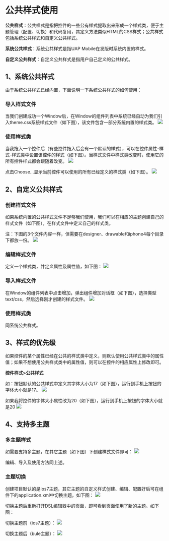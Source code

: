 



# 公共样式使用

**公共样式**：公共样式是指把控件的一些公有样式提取出来形成一个样式类，便于主题管理（配置、切换）和代码复用，其定义方法类似HTML的CSS样式；公共样式包括系统公共样式和自定义公共样式。

**系统公共样式**：系统公共样式是指UAP Mobile在发版时系统内置的样式。

**自定义公共样式**：自定义公共样式是指用户自己定义的公共样式。

## 1、系统公共样式

由于系统公共样式已经内置，下面说明一下系统公共样式的如何使用：

### 导入样式文件

当我们创建成功一个Window后，在Window的组件列表中系统已经自动为我们引入theme.css系统样式文件（如下图），该文件包含一部分系统内置的样式类。
![](http://mobile.yyuap.com/UAPMobile/UEditor/jsp/upload/image/20150409/1428564721146014846.jpg)

### 使用样式类

当我拖入一个控件后（有些控件拖入后会有一个默认的样式），可以在控件属性-样式-样式类中设置该控件的样式（如下图）。当样式文件中样式类改变时，使用它的所有控件样式都会跟随着改变。
![](http://mobile.yyuap.com/UAPMobile/UEditor/jsp/upload/image/20150409/1428564721240040991.jpg)

点击Choose…显示当前控件可以使用的所有已经定义的样式类（如下图）。
![](http://mobile.yyuap.com/UAPMobile/UEditor/jsp/upload/image/20150409/1428564721365014020.jpg)

## 2、自定义公共样式

### 创建样式文件

如果系统内置的公共样式文件不足够我们使用，我们可以在相应的主题创建自己的样式文件（如下图），在样式文件中定义自己的样式类。

注：下图的3个文件内容一样，但需要在designer、drawable和iphone4每个目录下都放一份。
![](http://mobile.yyuap.com/UAPMobile/UEditor/jsp/upload/image/20150409/1428564721443071169.jpg)

### 编辑样式文件

定义一个样式类，并定义属性及属性值，如下图：
![](http://mobile.yyuap.com/UAPMobile/UEditor/jsp/upload/image/20150409/1428564721521090938.jpg)

### 导入样式文件

在Window的组件列表中点击增加，弹出组件增加对话框（如下图），选择类型text/css，然后选择刚才创建的样式文件。
![](http://mobile.yyuap.com/UAPMobile/UEditor/jsp/upload/image/20150409/1428564721615065475.jpg)

### 使用样式类

同系统公共样式。

## 3、样式的优先级

如果控件的某个属性已经在公共的样式类中定义，则默认使用公共样式类中的属性值；如果不想使用公共样式类中的属性值，则可以在控件的相应属性上修改即可。

**控件样式>公共样式**

如：按钮默认的公共样式中定义其字体大小为17（如下图），运行到手机上按钮的字体大小就是17。
![](http://mobile.yyuap.com/UAPMobile/UEditor/jsp/upload/image/20150409/1428564721709027964.jpg)

如果我将控件的字体大小属性改为20（如下图），运行到手机上按钮的字体大小就是20
![](http://mobile.yyuap.com/UAPMobile/UEditor/jsp/upload/image/20150409/1428564721818089615.jpg)

## 4、支持多主题

### 多主题样式

如需要支持多主题，在其它主题（如下图）下创建样式文件即可：
![](http://mobile.yyuap.com/UAPMobile/UEditor/jsp/upload/image/20150409/1428564721896039723.jpg)

编辑、导入及使用方法同上述。

### 主题切换

创建项目默认的是ios7主题，其它主题的自定义样式创建、编辑、配置好后可在组件下的application.xml中切换主题，如下图：
![](http://mobile.yyuap.com/UAPMobile/UEditor/jsp/upload/image/20150409/1428564722006001896.jpg)

切换主题后重新打开DSL编辑器中的页面，即可看到页面使用了新的主题。如下图：

切换主题前（ios7主题）：
![](http://mobile.yyuap.com/UAPMobile/UEditor/jsp/upload/image/20150409/1428564722303019658.jpg)

切换主题后（bule主题）：
![](http://mobile.yyuap.com/UAPMobile/UEditor/jsp/upload/image/20150409/1428564801115065469.jpg)
